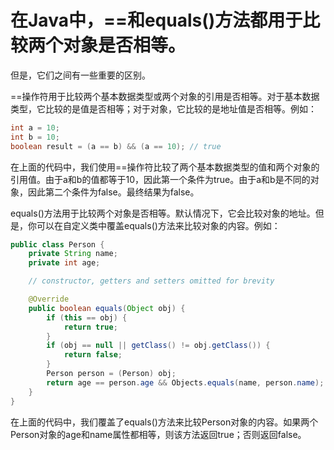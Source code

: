 # 在Java中，==和equals()方法都用于比较两个对象是否相等。

但是，它们之间有一些重要的区别。

==操作符用于比较两个基本数据类型或两个对象的引用是否相等。对于基本数据类型，它比较的是值是否相等；对于对象，它比较的是地址值是否相等。例如：

```java
int a = 10;
int b = 10;
boolean result = (a == b) && (a == 10); // true
```

在上面的代码中，我们使用==操作符比较了两个基本数据类型的值和两个对象的引用值。由于a和b的值都等于10，因此第一个条件为true。由于a和b是不同的对象，因此第二个条件为false。最终结果为false。

equals()方法用于比较两个对象是否相等。默认情况下，它会比较对象的地址。但是，你可以在自定义类中覆盖equals()方法来比较对象的内容。例如：

```java
public class Person {
    private String name;
    private int age;

    // constructor, getters and setters omitted for brevity

    @Override
    public boolean equals(Object obj) {
        if (this == obj) {
            return true;
        }
        if (obj == null || getClass() != obj.getClass()) {
            return false;
        }
        Person person = (Person) obj;
        return age == person.age && Objects.equals(name, person.name);
    }
}
```

在上面的代码中，我们覆盖了equals()方法来比较Person对象的内容。如果两个Person对象的age和name属性都相等，则该方法返回true；否则返回false。